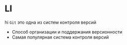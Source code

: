 # LI
hi
`Git` это одна из систем контроля версий
* Способ организации и поддержания версионности 
* Самая популярная система контроля версий 

